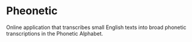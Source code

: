 # Pheonetic
Online application that transcribes small English texts into broad phonetic transcriptions in the Phonetic Alphabet.
